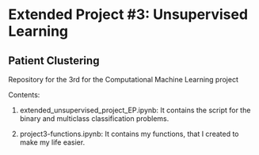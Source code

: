# Extended Project #3: Unsupervised Learning
## Patient Clustering
Repository for the 3rd for the Computational Machine Learning project

Contents:

1. extended_unsupervised_project_EP.ipynb: It contains the script for the binary and multiclass classification problems.

2. project3-functions.ipynb: It contains my functions, that I created to make my life easier.
